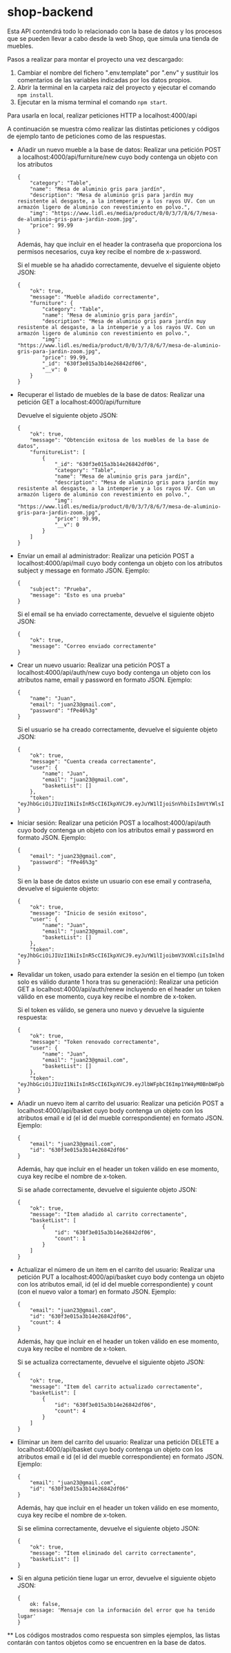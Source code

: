 # shop-backend

Esta API contendrá todo lo relacionado con la base de datos y los procesos que se pueden llevar a cabo desde la web Shop, que simula una tienda de muebles.

Pasos a realizar para montar el proyecto una vez descargado:
1. Cambiar el nombre del fichero ".env.template" por ".env" y sustituir los comentarios de las variables indicadas por los datos propios.
2. Abrir la terminal en la carpeta raiz del proyecto y ejecutar el comando `npm install`.
3. Ejecutar en la misma terminal el comando `npm start`.

Para usarla en local, realizar peticiones HTTP a localhost:4000/api

A continuación se muestra cómo realizar las distintas peticiones y códigos de ejemplo tanto de peticiones como de las respuestas.

* Añadir un nuevo mueble a la base de datos: Realizar una petición POST a localhost:4000/api/furniture/new cuyo body contenga un objeto con los atributos
    ~~~
    {
        "category": "Table",
        "name": "Mesa de aluminio gris para jardín",
        "description": "Mesa de aluminio gris para jardín muy resistente al desgaste, a la intemperie y a los rayos UV. Con un armazón ligero de aluminio con revestimiento en polvo.",
        "img": "https://www.lidl.es/media/product/0/0/3/7/8/6/7/mesa-de-aluminio-gris-para-jardin-zoom.jpg",
        "price": 99.99
    }
    ~~~
    Además, hay que incluir en el header la contraseña que proporciona los permisos necesarios, cuya key recibe el nombre de x-password.

    Si el mueble se ha añadido correctamente, devuelve el siguiente objeto JSON:
    ~~~
    {
        "ok": true,
        "message": "Mueble añadido correctamente",
        "furniture": {
            "category": "Table",
            "name": "Mesa de aluminio gris para jardín",
            "description": "Mesa de aluminio gris para jardín muy resistente al desgaste, a la intemperie y a los rayos UV. Con un armazón ligero de aluminio con revestimiento en polvo.",
            "img": "https://www.lidl.es/media/product/0/0/3/7/8/6/7/mesa-de-aluminio-gris-para-jardin-zoom.jpg",
            "price": 99.99,
            "_id": "630f3e015a3b14e26842df06",
            "__v": 0
        }
    }
    ~~~

* Recuperar el listado de muebles de la base de datos: Realizar una petición GET a localhost:4000/api/furniture

    Devuelve el siguiente objeto JSON:
    ~~~
    {
        "ok": true,
        "message": "Obtención exitosa de los muebles de la base de datos",
        "furnitureList": [
            {
                "_id": "630f3e015a3b14e26842df06",
                "category": "Table",
                "name": "Mesa de aluminio gris para jardín",
                "description": "Mesa de aluminio gris para jardín muy resistente al desgaste, a la intemperie y a los rayos UV. Con un armazón ligero de aluminio con revestimiento en polvo.",
                "img": "https://www.lidl.es/media/product/0/0/3/7/8/6/7/mesa-de-aluminio-gris-para-jardin-zoom.jpg",
                "price": 99.99,
                "__v": 0
            }
        ]
    }
    ~~~

* Enviar un email al administrador: Realizar una petición POST a localhost:4000/api/mail cuyo body contenga un objeto con los atributos subject y message en formato JSON. Ejemplo:
    ~~~
    {
        "subject": "Prueba",
        "message": "Esto es una prueba"
    }
    ~~~
    Si el email se ha enviado correctamente, devuelve el siguiente objeto JSON:
    ~~~
    {
        "ok": true,
        "message": "Correo enviado correctamente"
    }
    ~~~

* Crear un nuevo usuario: Realizar una petición POST a localhost:4000/api/auth/new cuyo body contenga un objeto con los atributos name, email y password en formato JSON. Ejemplo:

    ~~~
    {
        "name": "Juan",
        "email": "juan23@gmail.com",
        "password": "fPe46%3g"
    }
    ~~~

    Si el usuario se ha creado correctamente, devuelve el siguiente objeto JSON:
    ~~~
    {
        "ok": true,
        "message": "Cuenta creada correctamente",
        "user": {
            "name": "Juan",
            "email": "juan23@gmail.com",
            "basketList": []
        },
        "token": "eyJhbGciOiJIUzI1NiIsInR5cCI6IkpXVCJ9.eyJuYW1lIjoiSnVhbiIsImVtYWlsIjoianVhbjIzQGdtYWlsLmNvbSIsImlhdCI6MTY2MTkzODI1MiwiZXhwIjoxNjYxOTQxODUyfQ.L3XfjPXKYZTTyzHlb3QNFIBkLTudw_xRWDVZJz2ZlDk"
    }
    ~~~
* Iniciar sesión: Realizar una petición POST a localhost:4000/api/auth cuyo body contenga un objeto con los atributos email y password en formato JSON. Ejemplo:

    ~~~
    {
        "email": "juan23@gmail.com",
        "password": "fPe46%3g"
    }
    ~~~

    Si en la base de datos existe un usuario con ese email y contraseña, devuelve el siguiente objeto:
    ~~~
    {
        "ok": true,
        "message": "Inicio de sesión exitoso",
        "user": {
            "name": "Juan",
            "email": "juan23@gmail.com",
            "basketList": []
        },
        "token": "eyJhbGciOiJIUzI1NiIsInR5cCI6IkpXVCJ9.eyJuYW1lIjoibmV3VXNlciIsImlhdCI6MTY2MTk0MDk5NCwiZXhwIjoxNjYxOTQ0NTk0fQ.4CrWjfl2WjgHx2Itm2dinWjYLorqyx_Xy7wak0Hs4rw"
    }
    ~~~
* Revalidar un token, usado para extender la sesión en el tiempo (un token solo es válido durante 1 hora tras su generación): Realizar una petición GET a localhost:4000/api/auth/renew incluyendo en el header un token válido en ese momento, cuya key recibe el nombre de x-token.

    Si el token es válido, se genera uno nuevo y devuelve la siguiente respuesta:
    ~~~
    {
        "ok": true,
        "message": "Token renovado correctamente",
        "user": {
            "name": "Juan",
            "email": "juan23@gmail.com",
            "basketList": []
        },
        "token": "eyJhbGciOiJIUzI1NiIsInR5cCI6IkpXVCJ9.eyJlbWFpbCI6Imp1YW4yM0BnbWFpbC5jb20iLCJpYXQiOjE2NjIzODMwMzAsImV4cCI6MTY2MjM4NjYzMH0.se09rLsNNaMVuBBAINyJtiQ7fgfbqCZC68aX_1Qb_Mk"
    }
    ~~~

* Añadir un nuevo item al carrito del usuario: Realizar una petición POST a localhost:4000/api/basket cuyo body contenga un objeto con los atributos email e id (el id del mueble correspondiente) en formato JSON. Ejemplo:
    ~~~
    {
        "email": "juan23@gmail.com",
        "id": "630f3e015a3b14e26842df06"
    }
    ~~~
    Además, hay que incluir en el header un token válido en ese momento, cuya key recibe el nombre de x-token.

    Si se añade correctamente, devuelve el siguiente objeto JSON:
    ~~~
    {
        "ok": true,
        "message": "Item añadido al carrito correctamente",
        "basketList": [
            {
                "id": "630f3e015a3b14e26842df06",
                "count": 1
            }
        ]
    }
    ~~~

* Actualizar el número de un item en el carrito del usuario: Realizar una petición PUT a localhost:4000/api/basket cuyo body contenga un objeto con los atributos email, id (el id del mueble correspondiente) y count (con el nuevo valor a tomar) en formato JSON. Ejemplo:
    ~~~
    {
        "email": "juan23@gmail.com",
        "id": "630f3e015a3b14e26842df06",
        "count": 4
    }
    ~~~
    Además, hay que incluir en el header un token válido en ese momento, cuya key recibe el nombre de x-token.

    Si se actualiza correctamente, devuelve el siguiente objeto JSON:
    ~~~
    {
        "ok": true,
        "message": "Item del carrito actualizado correctamente",
        "basketList": [
            {
                "id": "630f3e015a3b14e26842df06",
                "count": 4
            }
        ]
    }
    ~~~

* Eliminar un item del carrito del usuario: Realizar una petición DELETE a localhost:4000/api/basket cuyo body contenga un objeto con los atributos email e id (el id del mueble correspondiente) en formato JSON. Ejemplo:
    ~~~
    {
        "email": "juan23@gmail.com",
        "id": "630f3e015a3b14e26842df06"
    }
    ~~~
    Además, hay que incluir en el header un token válido en ese momento, cuya key recibe el nombre de x-token.

    Si se elimina correctamente, devuelve el siguiente objeto JSON:
    ~~~
    {
        "ok": true,
        "message": "Item eliminado del carrito correctamente",
        "basketList": []
    }
    ~~~

* Si en alguna petición tiene lugar un error, devuelve el siguiente objeto JSON:

    ~~~
    {
        ok: false,
        message: 'Mensaje con la información del error que ha tenido lugar'
    }
    ~~~

** Los códigos mostrados como respuesta son simples ejemplos, las listas contarán con tantos objetos como se encuentren en la base de datos.